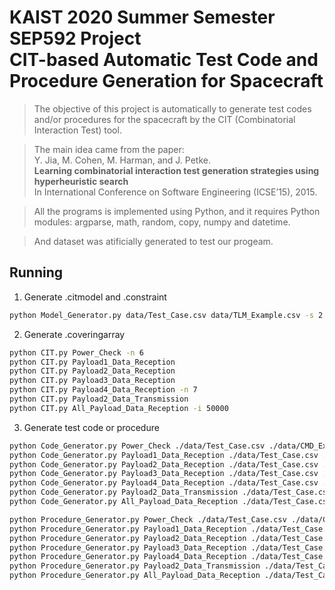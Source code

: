 # KAIST 2020 Summer Semester SEP592 Project <br> CIT-based Automatic Test Code and Procedure Generation for Spacecraft

> The objective of this project is automatically to generate test codes and/or procedures for the spacecraft by the CIT (Combinatorial Interaction Test) tool.

> The main idea came from the paper:<br>
> Y. Jia, M. Cohen, M. Harman, and J. Petke.<br>
> **Learning combinatorial interaction test generation strategies using hyperheuristic search** <br>
> In International Conference on Software Engineering (ICSE’15), 2015.

> All the programs is implemented using Python, and it requires Python modules: argparse, math, random, copy, numpy and datetime.

> And dataset was atificially generated to test our progeam.



## Running

1. Generate .citmodel and .constraint

```bash
python Model_Generator.py data/Test_Case.csv data/TLM_Example.csv -s 2
```

2. Generate .coveringarray

```bash
python CIT.py Power_Check -n 6
python CIT.py Payload1_Data_Reception
python CIT.py Payload2_Data_Reception
python CIT.py Payload3_Data_Reception
python CIT.py Payload4_Data_Reception -n 7
python CIT.py Payload2_Data_Transmission
python CIT.py All_Payload_Data_Reception -i 50000
```

3. Generate test code or procedure

```bash
python Code_Generator.py Power_Check ./data/Test_Case.csv ./data/CMD_Example.csv ./data/TLM_Example.csv  -c 1
python Code_Generator.py Payload1_Data_Reception ./data/Test_Case.csv ./data/CMD_Example.csv ./data/TLM_Example.csv  -c 2
python Code_Generator.py Payload2_Data_Reception ./data/Test_Case.csv ./data/CMD_Example.csv ./data/TLM_Example.csv  -c 3
python Code_Generator.py Payload3_Data_Reception ./data/Test_Case.csv ./data/CMD_Example.csv ./data/TLM_Example.csv  -c 4
python Code_Generator.py Payload4_Data_Reception ./data/Test_Case.csv ./data/CMD_Example.csv ./data/TLM_Example.csv  -c 5
python Code_Generator.py Payload2_Data_Transmission ./data/Test_Case.csv ./data/CMD_Example.csv ./data/TLM_Example.csv  -c 6
python Code_Generator.py All_Payload_Data_Reception ./data/Test_Case.csv ./data/CMD_Example.csv ./data/TLM_Example.csv  -c 7
```

```bash
python Procedure_Generator.py Power_Check ./data/Test_Case.csv ./data/CMD_Example.csv ./data/TLM_Example.csv  -c 1
python Procedure_Generator.py Payload1_Data_Reception ./data/Test_Case.csv ./data/CMD_Example.csv ./data/TLM_Example.csv  -c 2
python Procedure_Generator.py Payload2_Data_Reception ./data/Test_Case.csv ./data/CMD_Example.csv ./data/TLM_Example.csv  -c 3
python Procedure_Generator.py Payload3_Data_Reception ./data/Test_Case.csv ./data/CMD_Example.csv ./data/TLM_Example.csv  -c 4
python Procedure_Generator.py Payload4_Data_Reception ./data/Test_Case.csv ./data/CMD_Example.csv ./data/TLM_Example.csv  -c 5
python Procedure_Generator.py Payload2_Data_Transmission ./data/Test_Case.csv ./data/CMD_Example.csv ./data/TLM_Example.csv  -c 6
python Procedure_Generator.py All_Payload_Data_Reception ./data/Test_Case.csv ./data/CMD_Example.csv ./data/TLM_Example.csv  -c 7
```
